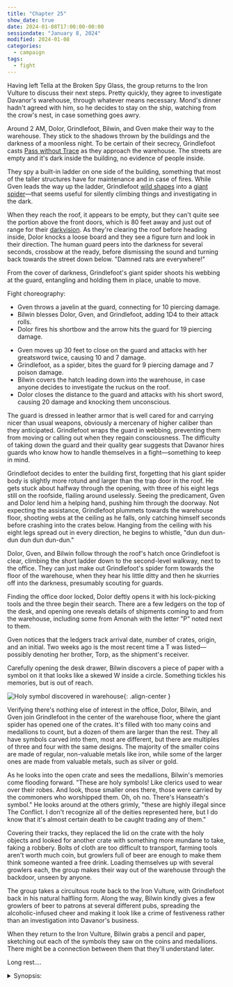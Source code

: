 ```yaml
---
title: "Chapter 25"
show_date: true
date: 2024-01-08T17:00:00-00:00
sessiondate: "January 8, 2024"
modified: 2024-01-08
categories:
  - campaign
tags:
  - fight
---
```


Having left Tella at the Broken Spy Glass, the group returns to the Iron Vulture to discuss
their next steps. Pretty quickly, they agree to investigate Davanor's warehouse, through
whatever means necessary. Mond's dinner hadn't agreed with him, so he decides to stay on the
ship, watching from the crow's nest, in case something goes awry.

Around 2 AM, Dolor, Grindlefoot, Bilwin, and Gven make their way to the warehouse. They stick
to the shadows thrown by the buildings and the darkness of a moonless night. To be certain of
their secrecy, Grindlefoot casts [Pass without Trace](https://www.dndbeyond.com/spells/pass-without-trace)
as they approach the warehouse. The streets are empty and it's dark inside the building, no
evidence of people inside.

They spy a built-in ladder on one side of the building, something that most of the taller
structures have for maintenance and in case of fires. While Gven leads the way up the ladder,
Grindlefoot [wild shapes](https://www.dndbeyond.com/posts/635-druid-101-wild-shape-guide) into
a [giant spider](https://www.dndbeyond.com/monsters/16895-giant-spider)—that seems useful
for silently climbing things and investigating in the dark.

When they reach the roof, it appears to be empty, but they can't quite see the portion above
the front doors, which is 80 feet away and just out of range for their
[darkvision](https://roleplayersrespite.com/darkvision-5e). As they're clearing the roof before
heading inside, Dolor knocks a loose board and they see a figure turn and look in their direction.
The human guard peers into the darkness for several seconds, crossbow at the ready, before
dismissing the sound and turning back towards the street down below. "Damned rats are everywhere!"

From the cover of darkness, Grindlefoot's giant spider shoots his webbing at the guard,
entangling and holding them in place, unable to move.

Fight choreography:

<!-- Round 1 -->
* Gven throws a javelin at the guard, connecting for 10 piercing damage.
* Bilwin blesses Dolor, Gven, and Grindlefoot, adding 1D4 to their attack rolls.
* Dolor fires his shortbow and the arrow hits the guard for 19 piercing damage.

<!-- Round 2 -->
* Gven moves up 30 feet to close on the guard and attacks with her greatsword twice, causing
  10 and 7 damage.
* Grindlefoot, as a spider, bites the guard for 9 piercing damage and 7 poison damage.
* Bilwin covers the hatch leading down into the warehouse, in case anyone decides to investigate
  the ruckus on the roof.
* Dolor closes the distance to the guard and attacks with his short sword, causing 20 damage
  and knocking them unconscious.

The guard is dressed in leather armor that is well cared for and carrying nicer than usual weapons,
obviously a mercenary of higher caliber than they anticipated. Grindlefoot wraps the guard in
webbing, preventing them from moving or calling out when they regain consciousness. The difficulty
of taking down the guard and their quality gear suggests that Davanor hires guards who know how
to handle themselves in a fight—something to keep in mind.

Grindlefoot decides to enter the building first, forgetting that his giant spider body is
slightly more rotund and larger than the trap door in the roof. He gets stuck about halfway
through the opening, with three of his eight legs still on the roofside, flailing around
uselessly. Seeing the predicament, Gven and Dolor lend him a helping hand, pushing him through
the doorway. Not expecting the assistance, Grindlefoot plummets towards the warehouse floor,
shooting webs at the ceiling as he falls, only catching himself seconds before crashing into
the crates below. Hanging from the ceiling with his eight legs spread out in every direction,
he begins to whistle, "dun dun dun-dun dun dun dun-dun."

Dolor, Gven, and Bilwin follow through the roof's hatch once Grindlefoot is clear, climbing
the short ladder down to the second-level walkway, next to the office. They can just make out
Grindlefoot's spider form towards the floor of the warehouse, when they hear his little ditty
and then he skurries off into the darkness, presumably scouting for guards.

Finding the office door locked, Dolor deftly opens it with his lock-picking tools and the three
begin their search. There are a few ledgers on the top of the desk, and opening one reveals
details of shipments coming to and from the warehouse, including some from Amonah with the letter
"P" noted next to them. 

Gven notices that the ledgers track arrival date, number of crates, origin, and an initial.
Two weeks ago is the most recent time a T was listed—possibly denoting her brother, Torp, as
the shipment's receiver.

Carefully opening the desk drawer, Bilwin discovers a piece of paper with a symbol on it that
looks like a skewed W inside a circle. Something tickles his memories, but is out of reach.

![Holy symbol discovered in warehouse](/dnd/assets/images/ch25-holy-symbol.png){: .align-center }

Verifying there's nothing else of interest in the office, Dolor, Bilwin, and Gven join
Grindlefoot in the center of the warehouse floor, where the giant spider has opened one of
the crates. It's filled with too many coins and medallions to count, but a dozen of them
are larger than the rest. They all have symbols carved into them, most are different, but
there are multiples of three and four with the same designs. The majority of the smaller coins
are made of regular, non-valuable metals like iron, while some of the larger ones are made
from valuable metals, such as silver or gold.

As he looks into the open crate and sees the medallions, Bilwin's memories come flooding
forward. "These are holy symbols! Like clerics used to wear over their robes. And look, those
smaller ones there, those were carried by the commoners who worshipped them. Oh, oh no. There's
Hanseath's symbol." He looks around at the others grimly, "these are highly illegal since The
Conflict. I don't recognize all of the deities represented here, but I do know that it's almost
certain death to be caught trading any of them."

Covering their tracks, they replaced the lid on the crate with the holy objects and looked
for another crate with something more mundane to take, faking a robbery. Bolts of cloth are
too difficult to transport, farming tools aren't worth much coin, but growlers full of beer
are enough to make them think someone wanted a free drink. Loading themselves up with several
growlers each, the group makes their way out of the warehouse through the backdoor, unseen
by anyone.

The group takes a circuitous route back to the Iron Vulture, with Grindlefoot back in his
natural halfling form. Along the way, Bilwin kindly gives a few growlers of beer to patrons
at several different pubs, spreading the alcoholic-infused cheer and making it look like a
crime of festiveness rather than an investigation into Davanor's business.

When they return to the Iron Vulture, Bilwin grabs a pencil and paper, sketching out each
of the symbols they saw on the coins and medallions. There might be a connection between
them that they'll understand later.

Long rest....

<details><summary>Synopsis:</summary>

Leaving Mond on the Iron Vulture, suffering from something afflicting his guts,
the adventurers go to the warehouse at 2 AM. Seeing no lights inside, they climb a makeshift
ladder to the roof. Grindlefoot wild shapes into a giant spider, easily climbing the building
walls. The group surprises a human guard, subdues them with spider's webbing, and knocks
them unconscious.<br><br>

Descending into the warehouse through the trapdoor, Grindlefoot's giant spider gets stuck and
Gven and Dolor help push him through. Casting webbing as he falls, Grindlefoot catches himself
only a few feet from the floor and certain injury. They find the warehouse empty of people and
begin their investigation in the office.<br><br>

In the office, they discover detailed ledgers of the shipments coming to and from the warehouse,
including some from Amonah with the letter "P" noted next to them. Gven notices that the ledgers
track arrival date, number of crates, origin, and an initial. The most recent time a T is listed
is 2 weeks ago—T for her brother, Torp. Looking in the desk drawer, Dolor notices a piece
of paper with a symbol on it that looks like a skewed W inside a circle.<br><br>

<img src="/dnd/assets/images/ch25-holy-symbol.png" alt="Holy symbol discovered in warehouse">

<br><br>
<!--

/\   \     /
  |  |    /
  | /    /
  |/____/

-->

In the center of the warehouse, Grindlefoot has discovered a half-opened crate with several
different sized coins and medallions. Bilwin realizes that they're holy symbols—and are highly
illegal since the Conflict. They leave the warehouse, undiscovered and with the unconscious
guard wrapped up in a spider's web. Return to the Iron Vulture for a long rest.<br><br>

</details>

<!-- em dash: — | kebyoard shortcut = Option + Shift + Dash (-) -->
<!-- https://oatcookies.neocities.org/dndmoney to convert copper, silver, gold, and more into CP -->

